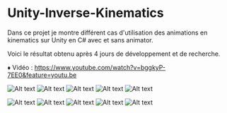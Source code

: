 # Unity-Inverse-Kinematics

Dans ce projet je montre différent cas d'utilisation des animations en kinematics sur Unity en C# avec et sans animator.

Voici le résultat obtenu après 4 jours de développement et de recherche.

♦ Vidéo : https://www.youtube.com/watch?v=bggkyP-7EE0&feature=youtu.be

![Alt text](http://i.imgur.com/UWMT8p7.png "Avec l'IK des pieds.")
![Alt text](http://i.imgur.com/aJoDxb0.png "Avec l'IK des mains.")
![Alt text](http://i.imgur.com/iCMJiyJ.png "Avec l'IK du regard.")
![Alt text](http://i.imgur.com/MSarcEX.png "Avec l'IK 3D sans animator.")
![Alt text](http://i.imgur.com/GgiDNx1.png "Avec l'IK 2D sans animator.")

![Alt text](http://i.imgur.com/fLLLK1s.png "Sans l'IK des pieds.")
![Alt text](http://i.imgur.com/HTKN7Qj.png "Sans l'IK des mains.")
![Alt text](http://i.imgur.com/5MDAEVm.png "Sans l'IK du regard.")
![Alt text](http://i.imgur.com/wDshHHD.png "Sans l'IK 3D sans animator.")
![Alt text](http://i.imgur.com/2olyoml.png "Sans l'IK 2D sans animator.")
